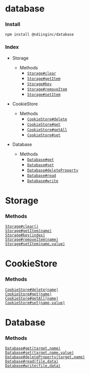 # database


### Install
```
npm install @ndiinginc/database
```

### Index
- Storage

    <!-- properties -->
    <!-- properties -->
    <!-- staticproperties -->
    <!-- staticproperties -->
    <!-- methods -->
    - Methods
        - [`Storage#clear`](#astnode100000051)
        - [`Storage#getItem`](#astnode100000071)
        - [`Storage#key`](#astnode100000080)
        - [`Storage#removeItem`](#astnode100000093)
        - [`Storage#setItem`](#astnode100000103)
    <!-- methods -->
    <!-- staticmethods -->
    <!-- staticmethods -->
    <!-- events -->
    <!-- events -->
- CookieStore

    <!-- properties -->
    <!-- properties -->
    <!-- staticproperties -->
    <!-- staticproperties -->
    <!-- methods -->
    - Methods
        - [`CookieStore#delete`](#astnode100000328)
        - [`CookieStore#get`](#astnode100000346)
        - [`CookieStore#getAll`](#astnode100000363)
        - [`CookieStore#set`](#astnode100000380)
    <!-- methods -->
    <!-- staticmethods -->
    <!-- staticmethods -->
    <!-- events -->
    <!-- events -->
- Database

    <!-- properties -->
    <!-- properties -->
    <!-- staticproperties -->
    <!-- staticproperties -->
    <!-- methods -->
    - Methods
        - [`Database#get`](#astnode100000572)
        - [`Database#set`](#astnode100000611)
        - [`Database#deleteProperty`](#astnode100000652)
        - [`Database#read`](#astnode100000691)
        - [`Database#write`](#astnode100000725)
    <!-- methods -->
    <!-- staticmethods -->
    <!-- staticmethods -->
    <!-- events -->
    <!-- events -->

# Storage


<!-- constructor -->
<!-- constructor -->

<!-- properties -->
<!-- properties -->
<!-- staticproperties -->
<!-- staticproperties -->
<!-- methods -->
### Methods

<div><a href="./docs/astnode100000051.md" name="astnode100000051"><code>Storage#clear()</code></a></div>


<div><a href="./docs/astnode100000071.md" name="astnode100000071"><code>Storage#getItem(name)</code></a></div>


<div><a href="./docs/astnode100000080.md" name="astnode100000080"><code>Storage#key(index)</code></a></div>


<div><a href="./docs/astnode100000093.md" name="astnode100000093"><code>Storage#removeItem(name)</code></a></div>


<div><a href="./docs/astnode100000103.md" name="astnode100000103"><code>Storage#setItem(name,value)</code></a></div>


<!-- methods -->
<!-- staticmethods -->
<!-- staticmethods -->
<!-- events -->
<!-- events -->

<!-- examples -->
<!-- examples -->

# CookieStore


<!-- constructor -->
<!-- constructor -->

<!-- properties -->
<!-- properties -->
<!-- staticproperties -->
<!-- staticproperties -->
<!-- methods -->
### Methods

<div><a href="./docs/astnode100000328.md" name="astnode100000328"><code>CookieStore#delete(name)</code></a></div>


<div><a href="./docs/astnode100000346.md" name="astnode100000346"><code>CookieStore#get(name)</code></a></div>


<div><a href="./docs/astnode100000363.md" name="astnode100000363"><code>CookieStore#getAll(name)</code></a></div>


<div><a href="./docs/astnode100000380.md" name="astnode100000380"><code>CookieStore#set(name,value)</code></a></div>


<!-- methods -->
<!-- staticmethods -->
<!-- staticmethods -->
<!-- events -->
<!-- events -->

<!-- examples -->
<!-- examples -->

# Database


<!-- constructor -->
<!-- constructor -->

<!-- properties -->
<!-- properties -->
<!-- staticproperties -->
<!-- staticproperties -->
<!-- methods -->
### Methods

<div><a href="./docs/astnode100000572.md" name="astnode100000572"><code>Database#get(target,name)</code></a></div>


<div><a href="./docs/astnode100000611.md" name="astnode100000611"><code>Database#set(target,name,value)</code></a></div>


<div><a href="./docs/astnode100000652.md" name="astnode100000652"><code>Database#deleteProperty(target,name)</code></a></div>


<div><a href="./docs/astnode100000691.md" name="astnode100000691"><code>Database#read(file,data)</code></a></div>


<div><a href="./docs/astnode100000725.md" name="astnode100000725"><code>Database#write(file,data)</code></a></div>


<!-- methods -->
<!-- staticmethods -->
<!-- staticmethods -->
<!-- events -->
<!-- events -->

<!-- examples -->
<!-- examples -->

